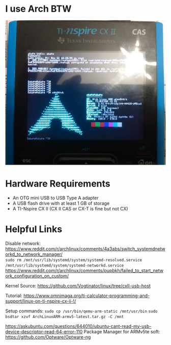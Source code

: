 # I use Arch BTW
  ![neofetch](./neofetch.jpg)
# Hardware Requirements
  - An OTG mini USB to USB Type A adapter
  - A USB flash drive with at least 1 GB of storage
  - A TI-Nspire CX II (CX II CAS or CX-T is fine but not CX)
# Helpful Links
Disable network: https://www.reddit.com/r/archlinux/comments/4a3abs/switch_systemdnetworkd_to_network_manager/ \
```sudo rm /mnt/usr/lib/systemd/system/systemd-resolved.service /mnt/usr/lib/systemd/system/systemd-networkd.service```\
https://www.reddit.com/r/archlinux/comments/pupbkh/failed_to_start_network_configuration_on_custom/

Kernel Source: https://github.com/Vogtinator/linux/tree/cxII-usb-host

Tutorial: https://www.omnimaga.org/ti-calculator-programming-and-support/linux-on-ti-nspire-cx-ii-!/

Setup commands: `sudo cp /usr/bin/qemu-arm-static /mnt/usr/bin` `sudo bsdtar xzvf ArchLinuxARM-armv5-latest.tar.gz -C /mnt`

https://askubuntu.com/questions/644010/ubuntu-cant-read-my-usb-device-descriptor-read-64-error-110
Package Manager for ARMv5te soft: https://github.com/Optware/Optware-ng
